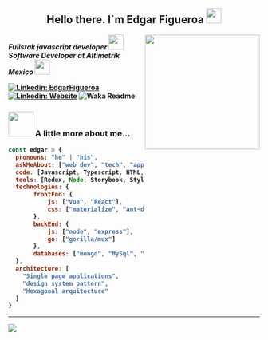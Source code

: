 <h2 align="center">
  <strong>Hello there. I`m Edgar Figueroa <string>
  <img src="https://raw.githubusercontent.com/sidbelbase/sidbelbase/master/wave.gif" width="30px">
</h2>

<img align='right' src="https://media.giphy.com/media/M9gbBd9nbDrOTu1Mqx/giphy.gif" width="230">

<p>
  <em>
    Fullstak javascript developer
    <img src="https://media.giphy.com/media/j3fdZ1QIhCpBlWUONw/giphy.gif" width="30"/><br/>
    Software Developer at Altimetrik Mexico
    <img src="https://media.giphy.com/media/b88QlTSTsj3bEHQyZf/giphy.gif" width="30">
   </em>
</p>

[![Linkedin: EdgarFigueroa](https://img.shields.io/badge/-EdgarFigueroa-blue?style=flat-square&logo=Linkedin&logoColor=white&link=https://www.linkedin.com/in/edgar-figueroa-gtz/)](https://www.linkedin.com/in/edgar-figueroa-gtz/)
[![Linkedin: Website](https://img.shields.io/badge/-Website-blueviolet?style=plastic&logo=googlechrome&logoColor=white&link=http://www.edgarfig.com.mx)](http://www.edgarfig.com.mx)
![Waka Readme](https://github.com/anmol098/anmol098/workflows/Waka%20Readme/badge.svg)

### <img src="https://media.giphy.com/media/7CKO8sq9O2UYE/giphy.gif" width="50"> A little more about me... 

```javascript
const edgar = {
  pronouns: "he" | "his",
  askMeAbout: ["web dev", "tech", "app dev"],
  code: [Javascript, Typescript, HTML, CSS, GoLang],
  tools: [Redux, Node, Storybook, Styled-Components, Jest, Docker],
  technologies: {
       frontEnd: {
           js: ["Vue", "React"],
           css: ["materialize", "ant-design"]
       },
       backEnd: {
           js: ["node", "express"],
           go: ["gorilla/mux"]
       },
       databases: ["mongo", "MySql", "Postgres"],
  },
  architecture: [
    "Single page applications", 
    "design system pattern", 
    "Hexagonal arquitecture"
  ]
}
```

<hr />

<img src="https://github-readme-stats.vercel.app/api/top-langs/?username=eddcode&layout=compact&langs_count=6&hide=java"/>
